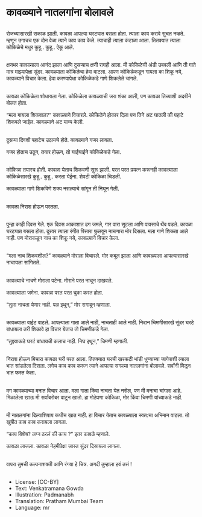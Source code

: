 # कावळ्याने नातलगांना बोलावले

##
रोजच्यासारखी सकाळ झाली. कावळा आपल्या घरट्यात बसला होता. त्याला काय करावे सुचत नव्हते. म्हणून उगाचच एक दोन वेळा त्याने काव काव केले. त्याचाही त्याला कंटाळा आला. तितक्यात त्याला कोकिळेचे मधुर कुहू.. कुहू.. ऐकू आले. 

##
क्षणभर कावळ्याला आनंद झाला आणि दुसऱ्याच क्षणी रागही आला. मी कोकिळेची अंडी उबवली आणि ती गाते मात्र माझ्यापेक्षा सुंदर. कावळ्याला कोकिळेचा हेवा वाटला. आपण कोकिळेकडून गायला का शिकू नये, कावळ्याने विचार केला. हेवा करण्यापेक्षा कोकिळेकडे गाणे शिकलेले चांगले. 

##
कावळा कोकिळेला शोधायला गेला. कोकिळेला कावळ्याची जरा शंका आली, पण कावळा तिच्याशी अदबीने बोलत होता. 

“मला गायला शिकवाल?” कावळ्याने विचारले. कोकिळेने होकार दिला पण तिने अट घातली की पहाटे शिकवले जाईल. कावळ्याने अट मान्य केली. 

##
दुसऱ्या दिवशी पहाटेच उठायचे होते. कावळ्याने गजर लावला.  

गजर होताच उठून, तयार होऊन, तो घाईघाईने कोकिळेकडे गेला. 

##
कोकिळा तयारच होती. कावळा येताच शिकवणी सुरू झाली. परत परत प्रयत्न करूनही कावळ्याला कोकिळेसारखे कुहू.. कुहू.. करता येईना. शेवटी कोकिळा चिडली.  

कावळ्याला गाणे शिकविणे शक्य नसल्याचे सांगून ती निघून गेली. 

##
कावळा निराश होऊन परतला. 

##
पुन्हा काही दिवस गेले. एक दिवस आकाशात ढग जमले, गार वारा सुटला आणि पावसाचे थेंब पडले. कावळा घरट्यात बसला होता. दूरवर त्याला रंगीत पिसारा फुलवून नाचणारा मोर दिसला. मला गाणे शिकता आले नाही. पण मोराकडून नाच का शिकू नये, कावळ्याने विचार केला. 

##
“मला नाच शिकवशील?” कावळ्याने मोराला विचारलेे. मोर कबूल झाला आणि कावळ्याला आपल्यासारखे नाचायला सांगितले. 

##
कावळ्याचे नाचणे मोराला पटेना. मोराने परत नाचून दाखवले. 

कावळ्याला जमेना. कावळा परत परत चुका करत होता. 

“तुला नाचता येणार नाही. पळ इथून,” मोर रागावून म्हणाला. 

##
कावळ्याला वाईट वाटले. आपल्याला गाता आले नाही, नाचताही आले नाही. निदान चिमणीसारखे सुंदर घरटे बांधायला तरी शिकावे हा विचार येताच तो चिमणीकडे गेला. 

“तुझ्याकडे घरटं बांधायची कलाच नाही. निघ इथून,” चिमणी म्हणाली. 

##
निराश होऊन बिचारा कावळा घरी परत आला. तितक्यात घरची खरकटी भांडी धुण्याच्या जागेपाशी त्याला भात सांडलेला दिसला. लगेच काव काव करून त्याने आपल्या सगळ्या नातलगांना बोलावले. सर्वांनी मिळून भात फस्त केला. 

##
मग कावळ्याच्या मनात विचार आला. मला गाता किंवा नाचता येत नसेल, पण मी मनाचा चांगला आहे. मिळालेला खाऊ मी सर्वांबरोबर वाटून खातो. हा मोठेपणा कोकिळा, मोर किंवा चिमणी यांच्याकडे नाही. 

##
मी नातलगांना दिल्याशिवाय कधीच खात नाही. हा विचार येताच कावळ्याला स्वत:चा अभिमान वाटला. तो खुषीत काव काव करायला लागला. 

“काय विशेष? लग्न ठरलं की काय ?” इतर कावळे म्हणाले. 

कावळा लाजला. कावळा नेहमीपेक्षा जास्त सुंदर दिसायला लागला. 

##
वापरा तुमची कल्पनाशक्ती आणि रंगवा हे चित्र. अगदी तुम्हाला हवं तसं ! 

##
* License: [CC-BY]
* Text: Venkatramana Gowda
* Illustration: Padmanabh
* Translation: Pratham Mumbai Team
* Language: mr
